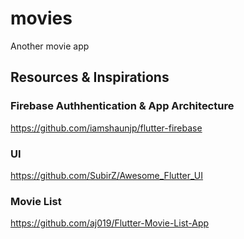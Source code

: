 # movies

Another movie app

## Resources & Inspirations

### Firebase Authhentication & App Architecture 
https://github.com/iamshaunjp/flutter-firebase

### UI
https://github.com/SubirZ/Awesome_Flutter_UI

### Movie List
https://github.com/aj019/Flutter-Movie-List-App